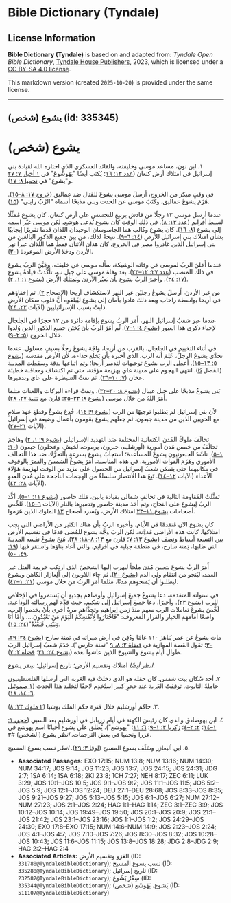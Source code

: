 # Bible Dictionary (Tyndale)

## License Information

**Bible Dictionary (Tyndale)** is based on and adapted from: _Tyndale Open Bible Dictionary_, [Tyndale House Publishers](https://tyndaleopenresources.com/), 2023, which is licensed under a [CC BY-SA 4.0 license](https://creativecommons.org/licenses/by-sa/4.0/legalcode.en).

This markdown version (created `2025-10-20`) is provided under the same license.



--------------------------------

## يشوع (شخص) (id: 335345)

يشوع (شخص)
==========

١. ابن نون، مساعد موسى وخليفته، والقائد العسكري الذي اختاره الله لقيادة بني إسرائيل في امتلاك أرض كنعان ([عدد ١٣: ١٦](https://ref.ly/Num13:16)؛ يُكتب أيضًا "يَهُوشُوعَ" في [١ أخبار ٧: ٢٧](https://ref.ly/1Chr7:27) و"يشوع" في [نحميا ٨: ١٧](https://ref.ly/Neh8:17)).

في وقتٍ مبكر من الخروج، أرسلَ موسى يشوعَ للقتال ضد عماليق ([خروج ١٧: ٨–١٥](https://ref.ly/Exod17:8-Exod17:15)). هَزَمَ يشوعُ عماليق، وكَتَبَ موسى عن الحدث وبنى مذبحًا أسماه "الرَّبُ رايتي" ([١٥](https://ref.ly/Exod17:15)).

عندما أرسل موسى ١٢ رجلًا من قادش برنيع للتجسس على أرض كنعان، كان يشوع مُمثِّلًا لسبط أفرايم ([عدد ١٣: ٨](https://ref.ly/Num13:8)). في ذلك الوقت كان يشوع يُدعى هوشع، لكن موسى غيّر اسمه إلى يشوع ([٨، ١٦](https://ref.ly/Num13:8,Num13:16)). كان يشوع وكالب هما الجاسوسان الوحيدان اللذان قدما تقريرًا إيجابيًا بشأن امتلاك بني إسرائيل للأرض ([١٤: ٦–٩](https://ref.ly/Num14:6-Num14:9)). نتيجةً لذلك، من بين جميع الذكور البالغين من بني إسرائيل الذين غادروا مصر في الخروج، كان هذان الاثنان فقط هما اللذان عبرا نهر الأردن ودخلا الأرض الموعودة ([٣٠](https://ref.ly/Num14:30)).

عندما أَعلنَ الربُ لموسى عن وفاته الوشيكة، سأله موسى عن خليفته، وعَيَّنَ الربُ يشوعَ في ذلك المنصب ([عدد ٢٧: ١٢–٢٣](https://ref.ly/Num27:12-Num27:23)). بعد وفاة موسى على جبل نبو، تأكَّدتْ قيادةُ يشوع ([١٧: ٣٤](https://ref.ly/Num34:17))، وأَخبرَ الربُ يشوع بأن يَعبُر الأردن ويَمتلك الأرض ([يشوع ١: ١، ٢](https://ref.ly/Josh1:1-Josh1:2)).

من عبر الأردن، أَرسلَ يشوعُ رجليْن عبر النهر لاستكشاف أريحا (الإصحاح [٢](https://ref.ly/Josh2:1-Josh2:24)). تم إخفاؤهم في أريحا بواسطة راحاب وبعد ذلك عادوا بأمان إلى يشوع ليُبلغوه أنَّ قلوب سكان الأرض ذابتْ بسبب الإسرائيليين (الآيات [٢٣، ٢٤](https://ref.ly/Josh2:23-Josh2:24)).

عندما عبرَ شعبُ إسرائيل النهر، أَمَرَ الربُ يشوع بإقامة دائرة من ١٢ حجرًا في الجلجال لإحياء ذكرى هذا العبور ([يشوع ٤: ١–٧](https://ref.ly/Josh4:1-Josh4:7)). ثُم أَمَرَ الربُ بأن يُختَن جميع الذكور الذين وُلدوا خلال الخروج ([٥: ٢–٩](https://ref.ly/Josh5:2-Josh5:9)).

في أثناء التخييم في الجلجال، بالقرب من أريحا، واجَهَ يشوعُ رجلًا بسيفٍ مسلول. عندما تحدَّى يشوعُ الرجلَ، عَلِمَ أنه الرب، الذي أخبره بأن يَخلع حذاءه، لأن الأرض مقدسة ([يشوع ٥: ١٣–١٥](https://ref.ly/Josh5:13-Josh5:15)). أعطى الرب يشوع توجيهات لتدمير أريحا؛ وتم اتباعها بدقة وسقطت المدينة (الفصل [6](https://ref.ly/Josh6:1-Josh6:27)). انتهى الهجوم على مدينة عاي بهزيمة مؤقتة، حتى تم اكتشاف ومعاقبة خطيئة عخان ([٧: ١٠–٢٦](https://ref.ly/Josh7:10-Josh7:26)). ثم تمتْ السيطرة على عاي وتدميرها.

بَنى يشوعُ مذبحًا على جبل عيبال ([يشوع ٨: ٣٠–٣٢](https://ref.ly/Josh8:30-Josh8:32))، وتمتْ قراءة البركات واللعنات مثلما أَمَرَ اللهُ من خلال موسى ([يشوع ٨: ٣٣–٣٥](https://ref.ly/Josh8:33-Josh8:35)؛ قارن مع [تثنية ٢٧، ٢٨](https://ref.ly/Deut27:1-Deut28:68)).

لأن بني إسرائيل لم يَطلبوا توجيهًا من الرب ([يشوع ٩: ١٤](https://ref.ly/Josh9:14))، خُدِعَ يشوعُ وقطعَ عهدَ سلامٍ مع الحويين الذين من مدينة جبعون. ثم جعلهم يشوع يقومون بأعمال وضيعة في إسرائيل (الآيات [٢١–٢٧](https://ref.ly/Josh9:21-Josh9:27)).

تحالَفَ ملوكُ المُدن الكنعانية المختلفة ضد التهديد الإسرائيلي ([يشوع ٩: ١، ٢](https://ref.ly/Josh9:1-Josh9:2)) وهاجَمَ تحالُفٌ من خمس مُدن أمورية (أورشليم، حبرون، يرموت، لخيش، وعجلون) جبعون ([١٠: ١–٥](https://ref.ly/Josh10:1-Josh10:5)). ناشَدَ الجبعونيون يشوعَ للمساعدة؛ استجابَ يشوع بسرعةٍ بالتحرُّك ضد هذا التحالف الأموري وهَزَمَ القوات الأمورية. في هذه المناسبة، أَمَرَ يشوعُ الشمسَ والقمرَ بالوقوف في مكانيهما حتى يتمكن شعبُ إسرائيل من الحصول على مزيد من الوقت لهزيمة هؤلاء الأعداء (الآيات [١٢–١٤](https://ref.ly/Josh10:12-Josh10:14)). تَبِعَ هذا الانتصارَ سلسلةٌ من الهجمات الناجحة على مُدن العدو (الآيات [٢٨: ٤٣](https://ref.ly/Josh10:28-Josh10:43)).

تَمثَّلتْ المُقاومة التالية في تحالفٍ شمالي بقيادة يابين، مَلك حاصور ([يشوع ١١: ١–٥](https://ref.ly/Josh11:1-Josh11:5)). أكَّدَ الربُ لِيشوع على النجاح، وتم أخذ مدينة حاصور وتدميرها بالنار (الآيات [٦–١٥](https://ref.ly/Josh11:6-Josh11:15)). تُلخِّص أصحاحات [يشوع ١١–٢٣](https://ref.ly/Josh11:23) امتلاك الأرض، ويَسرد أصحاح [١٢](https://ref.ly/Josh12:1-Josh12:24) الملوك الذين هُزموا.

كان يشوع الآن مُتقدمًا في الأيام، وأخبره الربُ بأن هناك الكثير من الأراضي التي يجب امتلاكها. كانت هذه الأراضي مُدوَّنة، لكن الربَ وجَّهَ يشوع للمُضي قدمًا في تقسيم الأرض بين التسعة أسباط ونِصف ([يشوع ١٣: ٧](https://ref.ly/Josh13:7)؛ قارن مع [١٣: ٨–١٨: ٢٨](https://ref.ly/Josh13:8-Josh18:28)). مُنِحَ يشوعُ نفسه المدينةَ التي طلبها، تِمنة سارح، في منطقة جبلية في أفرايم، والتي أعاد بناؤها واستقر فيها ([١٩: ٤٩، ٥٠](https://ref.ly/Josh19:49-Josh19:50)).

أَمَرَ الربُ يشوعَ بتعيين مُدن ملجأ ليهرب إليها الشخصُ الذي ارتكب جريمة القتل غير العمد، ليَنجو من انتقام ولي الدم ([يشوع ٢٠](https://ref.ly/Josh20:1-Josh20:9)). ثم جاء اللاويون إلى ألِعازار الكاهن ويشوع ليطلبوا أن يَمنحوهم مدنًا، مثلما أَمَرَ الربُ من خلال موسى ([٢١: ١–٤٢](https://ref.ly/Josh21:1-Josh21:42)).

في سنواته المتقدمة، دعا يشوعُ جميعَ إسرائيل وأوصاهم بجديةٍ أن يَستمروا في الإخلاص للرب ([يشوع ٢٣](https://ref.ly/Josh23:1-Josh23:16)). وأخيرًا، دعا جميعَ إسرائيل إلى شكيم، حيث قدَّمَ لهم رسالته الوداعية. لَخَّصَ يشوعُ تعاملات الرب معهم منذ زمن إبراهيم وتحدَّاهم مرةً أخرى بأنْ يخدموا الرب، واضعًا أمامهم الخيار والقرار المعروف: "فَاخْتَارُوا لِأَنْفُسِكُمُ الْيَوْمَ مَنْ تَعْبُدُونَ.... وَأَمَّا أَنَا وَبَيْتِي فَنَعْبُدُ"([٢٤: ١٥](https://ref.ly/Josh24:15)).

مات يشوعُ عن عمر يُناهز ١١٠ عامًا ودُفِن في أرض ميراثه في تمنة سارح ([يشوع ٢٤: ٢٩، ٣٠](https://ref.ly/Josh24:29-Josh24:30)؛ تقول القصة الموازية في [قضاة ٢: ٨، ٩](https://ref.ly/Judg2:8-Judg2:9) "تمنة حارس"). خَدَمَ شعبُ إسرائيل الربَ طوال أيام يشوع والشيوخ الذين عاشوا بعده ([يشوع ٢٤: ٣١](https://ref.ly/Josh24:31)؛ [قضاة ٢: ٧](https://ref.ly/Judg2:7)).

*انظر أيضًا* امتلاك وتقسيم الأرض؛ تاريخ إسرائيل؛ سِفر يشوع.

٢. أحد سُكان بيت شمس. كان حقله هو الذي دخلتْ فيه العَربة التي أرسلها الفلسطينيون حاملةً التابوت. توقفتْ العَربة عند حجرٍ كبير استُخدِم لاحقًا لتخليد هذا الحدث ([١ صموئيل ٦: ١٤، ١٨](https://ref.ly/1Sam6:14,1Sam6:18)).

٣. حاكم أورشليم خلال فترة حكم الملك يوشيا ([٢ ملوك ٢٣: ٨](https://ref.ly/2Kgs23:8)).

٤. ابن يهوصادق والذي كان رئيسَ الكهنة في أيام زربابل في أورشليم بعد السبي ([حجي ١: ١–١٤](https://ref.ly/Hag1:1-Hag1:14)؛ [٢: ٢–٤](https://ref.ly/Hag2:2-Hag2:4)؛ [زكريا ٣: ١–٩](https://ref.ly/Zech3:1-Zech3:9)؛ [٦: ١١](https://ref.ly/Zech6:11)؛ "يهوشع"). يُطلق على يشوع أحيانًا اسم يهوشع في عزرا ونحميا في بعض الترجمات. *انظر* يشوع (الشخص) \#٣.

٥. ابن أليعازر وسَلَف يسوع المسيح ([لوقا ٣: ٢٩](https://ref.ly/Luke3:29)). *انظر* نسب يسوع المسيح.

* **Associated Passages:** EXO 17:15; NUM 13:8; NUM 13:16; NUM 14:30; NUM 34:17; JOS 9:14; JOS 11:23; JOS 13:7; JOS 24:15; JOS 24:31; JDG 2:7; 1SA 6:14; 1SA 6:18; 2KI 23:8; 1CH 7:27; NEH 8:17; ZEC 6:11; LUK 3:29; JOS 10:1–JOS 10:5; JOS 9:1–JOS 9:2; JOS 11:1–JOS 11:5; JOS 5:2–JOS 5:9; JOS 12:1–JOS 12:24; DEU 27:1–DEU 28:68; JOS 8:33–JOS 8:35; JOS 9:21–JOS 9:27; JOS 5:13–JOS 5:15; JOS 6:1–JOS 6:27; NUM 27:12–NUM 27:23; JOS 2:1–JOS 2:24; HAG 1:1–HAG 1:14; ZEC 3:1–ZEC 3:9; JOS 10:12–JOS 10:14; JOS 19:49–JOS 19:50; JOS 20:1–JOS 20:9; JOS 21:1–JOS 21:42; JOS 23:1–JOS 23:16; JOS 1:1–JOS 1:2; JOS 24:29–JOS 24:30; EXO 17:8–EXO 17:15; NUM 14:6–NUM 14:9; JOS 2:23–JOS 2:24; JOS 4:1–JOS 4:7; JOS 7:10–JOS 7:26; JOS 8:30–JOS 8:32; JOS 10:28–JOS 10:43; JOS 11:6–JOS 11:15; JOS 13:8–JOS 18:28; JDG 2:8–JDG 2:9; HAG 2:2–HAG 2:4
* **Associated Articles:** الغزو وتقسيم الأرض (ID: `331780@TyndaleBibleDictionary`); نسب يسوع المسيح (ID: `335288@TyndaleBibleDictionary`); تاريخ إسرائيل (ID: `232582@TyndaleBibleDictionary`); سِفْرُ يَشُوع (ID: `335344@TyndaleBibleDictionary`); يَشوع، يَهُوشَع (شخص) (ID: `511107@TyndaleBibleDictionary`)

